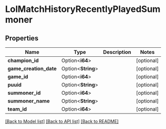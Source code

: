 # LolMatchHistoryRecentlyPlayedSummoner

## Properties

Name | Type | Description | Notes
------------ | ------------- | ------------- | -------------
**champion_id** | Option<**i64**> |  | [optional]
**game_creation_date** | Option<**String**> |  | [optional]
**game_id** | Option<**i64**> |  | [optional]
**puuid** | Option<**String**> |  | [optional]
**summoner_id** | Option<**i64**> |  | [optional]
**summoner_name** | Option<**String**> |  | [optional]
**team_id** | Option<**i64**> |  | [optional]

[[Back to Model list]](../README.md#documentation-for-models) [[Back to API list]](../README.md#documentation-for-api-endpoints) [[Back to README]](../README.md)


